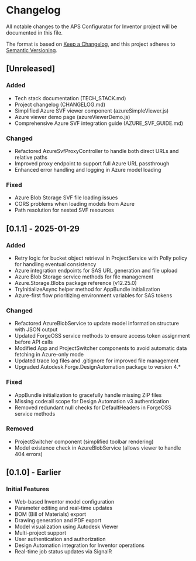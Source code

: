 # Changelog

All notable changes to the APS Configurator for Inventor project will be documented in this file.

The format is based on [Keep a Changelog](https://keepachangelog.com/en/1.0.0/),
and this project adheres to [Semantic Versioning](https://semver.org/spec/v2.0.0.html).

## [Unreleased]

### Added
- Tech stack documentation (TECH_STACK.md)
- Project changelog (CHANGELOG.md)
- Simplified Azure SVF viewer component (azureSimpleViewer.js)
- Azure viewer demo page (azureViewerDemo.js)
- Comprehensive Azure SVF integration guide (AZURE_SVF_GUIDE.md)

### Changed
- Refactored AzureSvfProxyController to handle both direct URLs and relative paths
- Improved proxy endpoint to support full Azure URL passthrough
- Enhanced error handling and logging in Azure model loading

### Fixed
- Azure Blob Storage SVF file loading issues
- CORS problems when loading models from Azure
- Path resolution for nested SVF resources

## [0.1.1] - 2025-01-29

### Added
- Retry logic for bucket object retrieval in ProjectService with Polly policy for handling eventual consistency
- Azure integration endpoints for SAS URL generation and file upload
- Azure Blob Storage service methods for file management
- Azure.Storage.Blobs package reference (v12.25.0)
- TryInitializeAsync helper method for AppBundle initialization
- Azure-first flow prioritizing environment variables for SAS tokens

### Changed
- Refactored AzureBlobService to update model information structure with JSON output
- Updated ForgeOSS service methods to ensure access token assignment before API calls
- Modified App and ProjectSwitcher components to avoid automatic data fetching in Azure-only mode
- Updated trace log files and .gitignore for improved file management
- Upgraded Autodesk.Forge.DesignAutomation package to version 4.*

### Fixed
- AppBundle initialization to gracefully handle missing ZIP files
- Missing code:all scope for Design Automation v3 authentication
- Removed redundant null checks for DefaultHeaders in ForgeOSS service methods

### Removed
- ProjectSwitcher component (simplified toolbar rendering)
- Model existence check in AzureBlobService (allows viewer to handle 404 errors)

## [0.1.0] - Earlier

### Initial Features
- Web-based Inventor model configuration
- Parameter editing and real-time updates
- BOM (Bill of Materials) export
- Drawing generation and PDF export
- Model visualization using Autodesk Viewer
- Multi-project support
- User authentication and authorization
- Design Automation integration for Inventor operations
- Real-time job status updates via SignalR